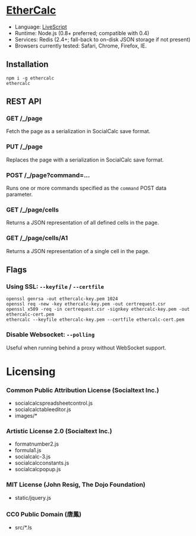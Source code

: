 # [EtherCalc](http://ethercalc.net/)

* Language: [LiveScript](http://livescript.net/)
* Runtime: Node.js (0.8+ preferred; compatible with 0.4)
* Services: Redis (2.4+; fall-back to on-disk JSON storage if not present)
* Browsers currently tested: Safari, Chrome, Firefox, IE.

## Installation

    npm i -g ethercalc
    ethercalc

## REST API

### GET /_/page
Fetch the page as a serialization in SocialCalc save format.

### PUT /_/page
Replaces the page with a serialization in SocialCalc save format.

### POST /_/page?command=...
Runs one or more commands specified as the `command` POST data parameter.

### GET /_/page/cells
Returns a JSON representation of all defined cells in the page.

### GET /_/page/cells/A1
Returns a JSON representation of a single cell in the page.

## Flags

### Using SSL: `--keyfile` / `--certfile`

    openssl genrsa -out ethercalc-key.pem 1024
    openssl req -new -key ethercalc-key.pem -out certrequest.csr
    openssl x509 -req -in certrequest.csr -signkey ethercalc-key.pem -out ethercalc-cert.pem
    ethercalc --keyfile ethercalc-key.pem --certfile ethercalc-cert.pem

### Disable Websocket: `--polling`

Useful when running behind a proxy without WebSocket support.

# Licensing

### Common Public Attribution License (Socialtext Inc.)

* socialcalcspreadsheetcontrol.js
* socialcalctableeditor.js
* images/*

### Artistic License 2.0 (Socialtext Inc.)

* formatnumber2.js 
* formula1.js 
* socialcalc-3.js 
* socialcalcconstants.js 
* socialcalcpopup.js 

### MIT License (John Resig, The Dojo Foundation)

* static/jquery.js 

### CC0 Public Domain (唐鳳)

* src/*.ls
